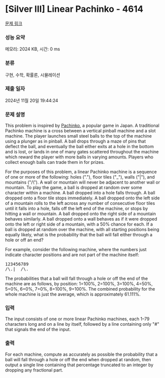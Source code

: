 # [Silver III] Linear Pachinko - 4614 

[문제 링크](https://www.acmicpc.net/problem/4614) 

### 성능 요약

메모리: 2024 KB, 시간: 0 ms

### 분류

구현, 수학, 확률론, 시뮬레이션

### 제출 일자

2024년 11월 20일 19:44:24

### 문제 설명

<p>This problem is inspired by <a href="http://en.wikipedia.org/wiki/Pachinko">Pachinko</a>, a popular game in Japan. A traditional Pachinko machine is a cross between a vertical pinball machine and a slot machine. The player launches small steel balls to the top of the machine using a plunger as in pinball. A ball drops through a maze of pins that deflect the ball, and eventually the ball either exits at a hole in the bottom and is lost, or lands in one of many gates scattered throughout the machine which reward the player with more balls in varying amounts. Players who collect enough balls can trade them in for prizes.</p>

<p>For the purposes of this problem, a linear Pachinko machine is a sequence of one or more of the following: holes ("."), floor tiles ("_"), walls ("|"), and mountains ("/\"). A wall or mountain will never be adjacent to another wall or mountain. To play the game, a ball is dropped at random over some character within a machine. A ball dropped into a hole falls through. A ball dropped onto a floor tile stops immediately. A ball dropped onto the left side of a mountain rolls to the left across any number of consecutive floor tiles until it falls into a hole, falls off the left end of the machine, or stops by hitting a wall or mountain. A ball dropped onto the right side of a mountain behaves similarly. A ball dropped onto a wall behaves as if it were dropped onto the left or right side of a mountain, with a 50% chance for each. If a ball is dropped at random over the machine, with all starting positions being equally likely, what is the probability that the ball will fall either through a hole or off an end?</p>

<p>For example, consider the following machine, where the numbers just indicate character positions and are not part of the machine itself:</p>

<pre>123456789
/\.|__/\.</pre>

<p>The probabilities that a ball will fall through a hole or off the end of the machine are as follows, by position: 1=100%, 2=100%, 3=100%, 4=50%, 5=0%, 6=0%, 7=0%, 8=100%, 9=100%. The combined probability for the whole machine is just the average, which is approximately 61.111%.</p>

### 입력 

 <p>The input consists of one or more linear Pachinko machines, each 1–79 characters long and on a line by itself, followed by a line containing only "#" that signals the end of the input.</p>

### 출력 

 <p>For each machine, compute as accurately as possible the probability that a ball will fall through a hole or off the end when dropped at random, then output a single line containing that percentage truncated to an integer by dropping any fractional part.</p>

